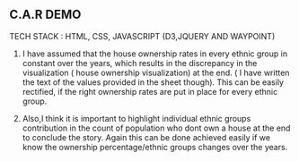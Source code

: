 ## C.A.R DEMO 

TECH STACK : HTML, CSS, JAVASCRIPT (D3,JQUERY AND WAYPOINT)

1. I have assumed that the house ownership rates in every ethnic group in constant over the years, 
which results in the discrepancy in the visualization ( house ownership visualization) at the end.
( I have written the text of the values provided in the sheet though). This can be easily rectified, 
if the right ownership rates are put in place for every ethnic group. 

2. Also,I think it is important to highlight individual ethnic groups contribution in the count 
of population who dont own a house at the end to conclude the story. Again this can be done 
achieved easily if we know the ownership percentage/ethnic groups changes over the years. 
